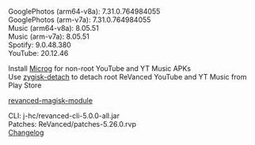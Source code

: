 GooglePhotos (arm64-v8a): 7.31.0.764984055  
GooglePhotos (arm-v7a): 7.31.0.764984055  
Music (arm64-v8a): 8.05.51  
Music (arm-v7a): 8.05.51  
Spotify: 9.0.48.380  
YouTube: 20.12.46  

Install [Microg](https://github.com/ReVanced/GmsCore/releases) for non-root YouTube and YT Music APKs  
Use [zygisk-detach](https://github.com/j-hc/zygisk-detach) to detach root ReVanced YouTube and YT Music from Play Store  

[revanced-magisk-module](https://github.com/j-hc/revanced-magisk-module)
  
CLI: j-hc/revanced-cli-5.0.0-all.jar  
Patches: ReVanced/patches-5.26.0.rvp  
[Changelog](https://github.com/ReVanced/revanced-patches/releases/tag/v5.26.0)  
